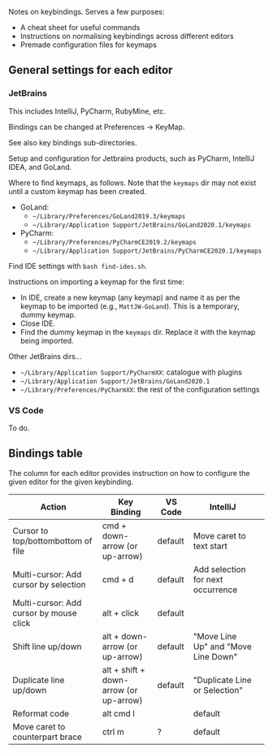 Notes on keybindings. Serves a few purposes:

- A cheat sheet for useful commands
- Instructions on normalising keybindings across different editors
- Premade configuration files for keymaps


## General settings for each editor

### JetBrains

This includes IntelliJ, PyCharm, RubyMine, etc.

Bindings can be changed at Preferences -> KeyMap.

See also key bindings sub-directories.

Setup and configuration for Jetbrains products, such as PyCharm, IntelliJ IDEA, and GoLand.

Where to find keymaps, as follows. Note that the `keymaps` dir may not exist until a custom keymap
has been created.

- GoLand:
  -  `~/Library/Preferences/GoLand2019.3/keymaps`
  -  `~/Library/Application Support/JetBrains/GoLand2020.1/keymaps`
- PyCharm:
  -  `~/Library/Preferences/PyCharmCE2019.2/keymaps`
  -  `~/Library/Application Support/JetBrains/PyCharmCE2020.1/keymaps`

Find IDE settings with `bash find-ides.sh`.

Instructions on importing a keymap for the first time:

- In IDE, create a new keymap (any keymap) and name it as per the keymap to be imported (e.g.,
  `MattJW-GoLand`). This is a temporary, dummy keymap.
- Close IDE.
- Find the dummy keymap in the `keymaps` dir. Replace it with the keymap being imported.

Other JetBrains dirs...

- `~/Library/Application Support/PyCharmXX`: catalogue with plugins
- `~/Library/Application Support/JetBrains/GoLand2020.1`
- `~/Library/Preferences/PyCharmXX`: the rest of the configuration settings

### VS Code

To do.

## Bindings table

The column for each editor provides instruction on how to configure the given editor for
the given keybinding.

| Action | Key Binding | VS Code | IntelliJ |  |
|--------------------------|------------------|----------|---------|---|
| Cursor to top/bottombottom of file | cmd + down-arrow (or up-arrow) | default  | Move caret to text start |  |
| Multi-cursor: Add cursor by selection | cmd + d | default  | Add selection for next occurrence |  |
| Multi-cursor: Add cursor by mouse click | alt + click | default  |  |  |
| Shift line up/down | alt + down-arrow (or up-arrow) | default  | "Move Line Up" and "Move Line Down" |  |
| Duplicate line up/down | alt + shift + down-arrow (or up-arrow) | default  | "Duplicate Line or Selection" |  |
| Reformat code | alt cmd l |   | default |  |
| Move caret to counterpart brace | ctrl m | ? | default |
